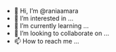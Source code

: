- 👋 Hi, I’m @raniaamara
- 👀 I’m interested in ...
- 🌱 I’m currently learning ...
- 💞️ I’m looking to collaborate on ...
- 📫 How to reach me ...

<!---
raniaamara/raniaamara is a ✨ special ✨ repository because its `README.md` (this file) appears on your GitHub profile.
You can click the Preview link to take a look at your changes.
--->

